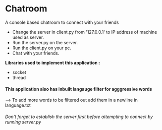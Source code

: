 # Chatroom
A console based chatroom to connect with your friends

- Change the server in client.py from '127.0.0.1' to IP address of machine used as server.
- Run the server.py on the server.
- Run the client.py on your pc.
- Chat with your friends.

**Libraries used to implement this application :**
- socket
- thread

#### This application also has inbuilt langauge filter for agggressive words
 --> To add more words to be filtered out add them in a newline in language.txt

###### Don't forget to establish the server first before attempting to connect by running server.py
